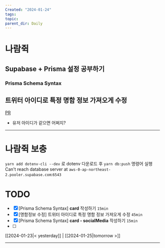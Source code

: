 ```yaml
---
Created: "2024-01-24"
tags: 
topic: 
parent_dir: Daily
---
```

# 나람쥑 
## Supabase + Prisma 설정 공부하기
### Prisma Schema Syntax

## 트위터 아이디로 특정 명함 정보 가져오게 수정
[PR](https://github.com/ramgee-zzik-nabi/application/pull/11)
- 유저 아이디가 같으면 어쩌지? 

----

# 나람쥑 보충
`yarn add dotenv-cli --dev` 로 dotenv 다운로드 후
`yarn db:push` 명령어 실행
Can't reach database server at `aws-0-ap-northeast-2.pooler.supabase.com`:`6543`
# TODO
- [x] [Prisma Schema Syntax] **card** 작성하기 `15min`
- [x] [명함정보 수정] 트위터 아이디로 특정 명함 정보 가져오게 수정 `45min`
- [x] [Prisma Schema Syntax] **card - socialMedia** 작성하기 `15min`
- [ ] 
  
[[2024-01-23|< yesterday]] | [[2024-01-25|tomorrow >]]  
  
---  
